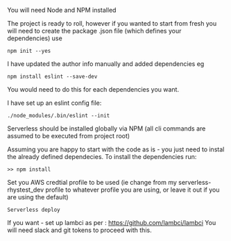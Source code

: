
You will need Node and NPM installed

The project is ready to roll, however if you wanted to start from fresh you will need to create the package .json file (which defines your dependencies) use
```
npm init --yes
```
I have updated the author info manually and added dependencies eg
```
npm install eslint --save-dev
```
You would need to do this for each dependencies you want.

I have set up an eslint config file:
```
./node_modules/.bin/eslint --init
```

Serverless should be installed globally via NPM (all cli commands are assumed to be executed from project root)

Assuming you are happy to start with the code as is - you just need to instal the already defined dependecies.
To install the dependencies run:
```
>> npm install
```

Set you AWS credtial profile to be used (ie change from my serverless-rhystest_dev profile to whatever profile you are using, or leave it out if you are using the default)
```
Serverless deploy
```

If you want - set up lambci as per : https://github.com/lambci/lambci
You will need slack and git tokens to proceed with this.